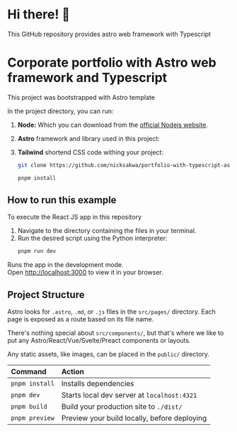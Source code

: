 # Hi there! 👋

This GitHub repository provides astro web framework with Typescript

# Corporate portfolio with Astro web framework and Typescript

This project was bootstrapped with Astro template

In the project directory, you can run:
1.  **Node:** Which you can download from the [official Nodejs website](https://nodejs.org/en/download).
2.  **Astro** framework and  library used in this project:
3.  **Tailwind** shortend CSS code withing your project:


    ```bash
    git clone https://github.com/nicksakwa/portfolio-with-typescript-astro-and-tailwind-css
    ```
    ```bash
    pnpm install
    ```
## How to run this example

To execute the React JS app in this repository

1.  Navigate to the directory containing the files in your terminal.
2.  Run the desired script using the Python interpreter:
    ```bash
    pnpm run dev
    ```
Runs the app in the development mode.\
Open [http://localhost:3000](http://localhost:3000) to view it in your browser.

## Project Structure

Astro looks for `.astro`, `.md`, or `.js` files in the `src/pages/` directory. Each page is exposed as a route based on its file name.

There's nothing special about `src/components/`, but that's where we like to put any Astro/React/Vue/Svelte/Preact components or layouts.

Any static assets, like images, can be placed in the `public/` directory.

| Command        | Action                                       |
| :------------- | :------------------------------------------- |
| `pnpm install` | Installs dependencies                        |
| `pnpm dev`     | Starts local dev server at `localhost:4321`  |
| `pnpm build`   | Build your production site to `./dist/`      |
| `pnpm preview` | Preview your build locally, before deploying |
